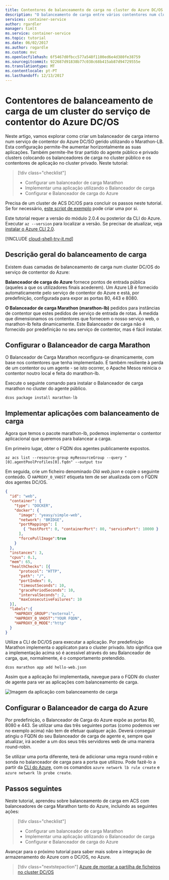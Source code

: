 ```yaml
---
title: Contentores de balanceamento de carga no cluster do Azure DC/OS
description: "O balanceamento de carga entre vários contentores num cluster DC/OS do serviço de contentor do Azure."
services: container-service
author: rgardler
manager: timlt
ms.service: container-service
ms.topic: tutorial
ms.date: 06/02/2017
ms.author: rogardle
ms.custom: mvc
ms.openlocfilehash: 6f5467d0fbcc577a548f1100ed6e4d380fe38759
ms.sourcegitcommit: 922687d91838b77c038c68b415ab87d94729555e
ms.translationtype: MT
ms.contentlocale: pt-PT
ms.lasthandoff: 12/13/2017
---
```

# <a name="load-balance-containers-in-an-azure-container-service-dcos-cluster"></a>Contentores de balanceamento de carga de um cluster do serviço de contentor do Azure DC/OS

Neste artigo, vamos explorar como criar um balanceador de carga interno num serviço de contentor do Azure DC/SO gerido utilizando o Marathon-LB. Esta configuração permite-lhe aumentar horizontalmente as suas aplicações. Também permite-lhe tirar partido do agente público e privado clusters colocando os balanceadores de carga no cluster público e os contentores de aplicação no cluster privado. Neste tutorial:

> [!div class="checklist"]
> * Configurar um balanceador de carga Marathon
> * Implementar uma aplicação utilizando o Balanceador de carga
> * Configurar e Balanceador de carga do Azure

Precisa de um cluster de ACS DC/OS para concluir os passos neste tutorial. Se for necessário, [este script de exemplo](./../kubernetes/scripts/container-service-cli-deploy-dcos.md) pode criar uma por si.

Este tutorial requer a versão do módulo 2.0.4 ou posterior da CLI do Azure. Executar `az --version` para localizar a versão. Se precisar de atualizar, veja [instalar o Azure CLI 2.0]( /cli/azure/install-azure-cli). 

[!INCLUDE [cloud-shell-try-it.md](../../../includes/cloud-shell-try-it.md)]

## <a name="load-balancing-overview"></a>Descrição geral do balanceamento de carga

Existem duas camadas de balanceamento de carga num cluster DC/OS do serviço de contentor do Azure: 

**Balanceador de carga do Azure** fornece pontos de entrada pública (aqueles a que os utilizadores finais acederem). Um Azure LB é fornecido automaticamente pelo serviço de contentor do Azure e está, por predefinição, configurada para expor as portas 80, 443 e 8080.

**O Balanceador de carga Marathon (marathon-lb)** pedidos para instâncias de contentor que estes pedidos de serviço de entrada de rotas. À medida que dimensionamos os contentores que fornecem o nosso serviço web, o marathon-lb feita dinamicamente. Este Balanceador de carga não é fornecido por predefinição no seu serviço de contentor, mas é fácil instalar.

## <a name="configure-marathon-load-balancer"></a>Configurar o Balanceador de carga Marathon

O Balanceador de Carga Marathon reconfigura-se dinamicamente, com base nos contentores que tenha implementado. É também resiliente à perda de um contentor ou um agente - se isto ocorrer, o Apache Mesos reinicia o contentor noutro local e feita do marathon-lb.

Execute o seguinte comando para instalar o Balanceador de carga marathon no cluster do agente público.

```azurecli-interactive
dcos package install marathon-lb
```

## <a name="deploy-load-balanced-application"></a>Implementar aplicações com balanceamento de carga

Agora que temos o pacote marathon-lb, podemos implementar o contentor aplicacional que queremos para balancear a carga. 

Em primeiro lugar, obter o FQDN dos agentes publicamente expostos.

```azurecli-interactive
az acs list --resource-group myResourceGroup --query "[0].agentPoolProfiles[0].fqdn" --output tsv
```

Em seguida, crie um ficheiro denominado *Olá web.json* e copie o seguinte conteúdo. O `HAPROXY_0_VHOST` etiqueta tem de ser atualizada com o FQDN dos agentes DC/OS. 

```json
{
  "id": "web",
  "container": {
    "type": "DOCKER",
    "docker": {
      "image": "yeasy/simple-web",
      "network": "BRIDGE",
      "portMappings": [
        { "hostPort": 0, "containerPort": 80, "servicePort": 10000 }
      ],
      "forcePullImage":true
    }
  },
  "instances": 3,
  "cpus": 0.1,
  "mem": 65,
  "healthChecks": [{
      "protocol": "HTTP",
      "path": "/",
      "portIndex": 0,
      "timeoutSeconds": 10,
      "gracePeriodSeconds": 10,
      "intervalSeconds": 2,
      "maxConsecutiveFailures": 10
  }],
  "labels":{
    "HAPROXY_GROUP":"external",
    "HAPROXY_0_VHOST":"YOUR FQDN",
    "HAPROXY_0_MODE":"http"
  }
}
```

Utilize a CLI de DC/OS para executar a aplicação. Por predefinição Marathon implementa o applicaton para o cluster privado. Isto significa que a implementação acima só é acessível através do seu Balanceador de carga, que, normalmente, é o comportamento pretendido.

```azurecli-interactive
dcos marathon app add hello-web.json
```

Assim que a aplicação foi implementada, navegue para o FQDN do cluster de agente para ver as aplicações com balanceamento de carga.

![Imagem da aplicação com balanceamento de carga](./media/container-service-load-balancing/lb-app.png)

## <a name="configure-azure-load-balancer"></a>Configurar o Balanceador de carga do Azure

Por predefinição, o Balanceador de Carga do Azure expõe as portas 80, 8080 e 443. Se utilizar uma das três seguintes portas (como podemos ver no exemplo acima) não tem de efetuar qualquer ação. Deverá conseguir atingiu o FQDN do seu Balanceador de carga de agente e, sempre que atualizar, irá aceder a um dos seus três servidores web de uma maneira round-robin. 

Se utilizar uma porta diferente, terá de adicionar uma regra round-robin e sonda no balanceador de carga para a porta que utilizou. Pode fazê-lo a partir da [CLI do Azure](../../azure-resource-manager/xplat-cli-azure-resource-manager.md), com os comandos `azure network lb rule create` e `azure network lb probe create`.

## <a name="next-steps"></a>Passos seguintes

Neste tutorial, aprendeu sobre balanceamento de carga em ACS com balanceadores de carga Marathon tanto do Azure, incluindo as seguintes ações:

> [!div class="checklist"]
> * Configurar um balanceador de carga Marathon
> * Implementar uma aplicação utilizando o Balanceador de carga
> * Configurar e Balanceador de carga do Azure

Avançar para o próximo tutorial para saber mais sobre a integração de armazenamento do Azure com o DC/OS, no Azure.

> [!div class="nextstepaction"]
> [Azure de montar a partilha de ficheiros no cluster DC/OS](container-service-dcos-fileshare.md)
